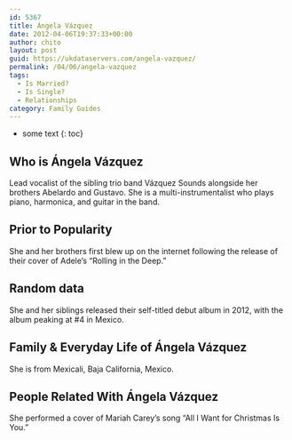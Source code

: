 ```yaml
---
id: 5367
title: Ángela Vázquez
date: 2012-04-06T19:37:33+00:00
author: chito
layout: post
guid: https://ukdataservers.com/angela-vazquez/
permalink: /04/06/angela-vazquez
tags:
  - Is Married?
  - Is Single?
  - Relationships
category: Family Guides
---
```


* some text
{: toc}
          
          
## Who is  Ángela Vázquez
                  
                  
                  
Lead vocalist of the sibling trio band Vázquez Sounds alongside her brothers Abelardo and Gustavo. She is a multi-instrumentalist who plays piano, harmonica, and guitar in the band.
                  
                
                
                
## Prior to Popularity 
                  
                  
                  
She and her brothers first blew up on the internet following the release of their cover of Adele&#8217;s &#8220;Rolling in the Deep.&#8221;
                  
                
                
                
## Random data 
                  
                  
                  
She and her siblings released their self-titled debut album in 2012, with the album peaking at #4 in Mexico.
                  
                
                
                
## Family & Everyday Life of Ángela Vázquez
                  
                  
                  
She is from Mexicali, Baja California, Mexico.
                  
                
                
                
## People Related With  Ángela Vázquez
                  
                  
                  
She performed a cover of Mariah Carey&#8217;s song &#8220;All I Want for Christmas Is You.&#8221;
                  
                
              
            
          
          
          
    
    
  
